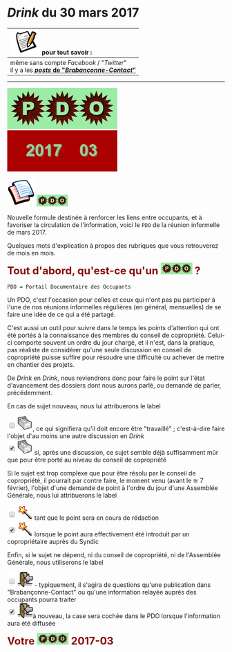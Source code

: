 # *Drink* du 30 mars 2017

| ![](posts.png)pour tout savoir : |
| :--- |
| même sans compte *Facebook* / "*Twitter*"<br>il y a les [***posts* de "*Brabançonne-Contact*"**](https://brab80webscom.github.io/facebookfeeds/) |

---

![](PDO.png) ![](2017-03.gif)

![](pages.png) ![](PDO_small.png)

Nouvelle formule destinée à renforcer les liens entre occupants, et à favoriser la circulation de l'information, voici le ` PDO ` de la réunion informelle de mars 2017.

Quelques mots d'explication à propos des rubriques que vous retrouverez de mois en mois.

<b><font size="5" color="#8A0808">Tout d'abord, qu'est-ce qu'un <img src="PDO_small.png"> ?</font></b>

	PDO = Portail Documentaire des Occupants

Un PDO, c'est l'occasion pour celles et ceux qui n'ont pas pu participer à l'une de nos réunions informelles régulières (en général, mensuelles) de se faire une idée de ce qui a été partagé.

C'est aussi un outil pour suivre dans le temps les points d'attention qui ont été portés à la connaissance des membres du conseil de copropriété. Celui-ci comporte souvent un ordre du jour chargé, et il n'est, dans la pratique, pas réaliste de considérer qu'une seule discussion en conseil de copropriété puisse suffire pour résoudre une difficulté ou achever de mettre en chantier des projets.

De *Drink* en *Drink*, nous reviendrons donc pour faire le point sur l'état d'avancement des dossiers dont nous aurons parlé, ou demandé de parler, précédemment.

En cas de sujet nouveau, nous lui attribuerons le label

![](vide.png) ![](newPDOfile.png), ce qui signifiera qu'il doit encore être "travaillé" ; c'est-à-dire faire l'objet d'au moins une autre discussion en *Drink*  
![](plein.png) ![](newPDOfile.png) si, après une discussion, ce sujet semble déjà suffisamment mûr que pour être porté au niveau du conseil de copropriété

Si le sujet est trop complexe que pour être résolu par le conseil de copropriété, il pourrait par contre faire, le moment venu (avant le &cong; 7 février), l'objet d'une demande de point à l'ordre du jour d'une Assemblée Générale, nous lui attribuerons le label

![](vide.png) ![](itemAG.png) tant que le point sera en cours de rédaction  
![](plein.png) ![](itemAG.png) lorsque le point aura effectivement été introduit par un copropriétaire auprès du Syndic

Enfin, si le sujet ne dépend, ni du conseil de copropriété, ni de l'Assemblée Générale, nous utiliserons le label

![](vide.png) ![](ForUs.png) - typiquement, il s'agira de questions qu'une publication dans "Brabançonne-Contact" ou qu'une information relayée auprès des occupants pourra traiter  
![](plein.png) ![](ForUs.png)à nouveau, la case sera cochée dans le PDO lorsque l'information aura été diffusée

<b><font size="5" color="#8A0808">Votre <img src="PDO_small.png"> 2017-03</font></b>




